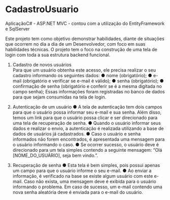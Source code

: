 # CadastroUsuario
AplicaçãoC# - ASP.NET MVC - contou com a utilização do EntityFramework e SqlServer

Este projeto tem como objetivo demonstrar habilidades, diante de situações que ocorrem no dia a dia de um Desenvolvedor, com foco em suas habilidades técnicas. O
projeto tem o foco na construção de uma tela de login com toda a sua estrutura backend funcional.

1. Cadastro de novos usuários</br>
Para que um usuário obtenha este acesso, ele precisa realizar o seu cadastro informando os seguintes dados:
● nome (obrigatório);
● e-mail (obrigatório e verificar se e-mail é válido);
● senha (obrigatório);
● confirmação de senha (obrigatório e conferir se é a mesma digitada no campo senha);
Essas informações foram registradas no banco de dados para que sejam consumidas na tela de login.

2. Autenticação de um usuário
● A tela de autenticação tem dois campos para que o usuário possa informar seu e-mail e sua senha. Além disso,  temos um link para que o usuário possa clicar e ser direcionado para uma tela de recuperação de senha.
● Quando o usuário informar seus dados e realizar o envio, a autenticação é realizada utilizando a base de dados de usuários já cadastrados.
● Caso o usuário e senha informados não forem encontrados, é apresentada uma mensagem para o usuário informando o caso.
● Se ocorrer sucesso, o usuário deve é direcionado para um tela simples contendo a seguinte mensagem: “Olá [NOME_DO_USUÁRIO], seja bem vindo.”.

3. Recuperação de senha
● Esta tela é bem simples, pois possui apenas um campo para que o usuário informe o seu e-mail.
● Ao enviar a informação, é verificado na base se existe algum usuário com este e-mail. Caso não exista, uma mensagem deve é exibida para o usuário informando o problema. Em caso de sucesso, um e-mail contendo uma nova senha aleatória deve é enviada para o e-mail do usuário.

